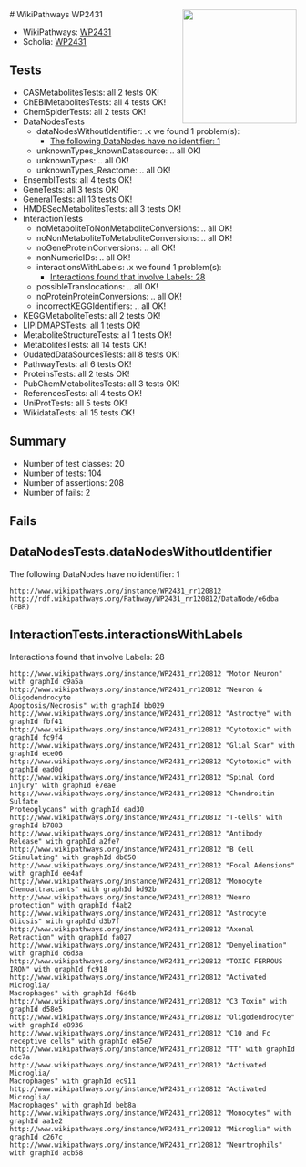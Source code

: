 <img style="float: right; width: 200px" src="https://upload.wikimedia.org/wikipedia/commons/thumb/8/83/Wplogo_with_text_500.png/640px-Wplogo_with_text_500.png" />
# WikiPathways WP2431

* WikiPathways: [WP2431](https://new.wikipathways.org/pathways/WP2431)
* Scholia: [WP2431](https://scholia.toolforge.org/wikipathways/WP2431)
## Tests
* CASMetabolitesTests: all 2 tests OK!
* ChEBIMetabolitesTests: all 4 tests OK!
* ChemSpiderTests: all 2 tests OK!
* DataNodesTests
    * dataNodesWithoutIdentifier: .x we found 1 problem(s):
        * [The following DataNodes have no identifier: 1](#d2d32fa0)
    * unknownTypes_knownDatasource: .. all OK!
    * unknownTypes: .. all OK!
    * unknownTypes_Reactome: .. all OK!
* EnsemblTests: all 4 tests OK!
* GeneTests: all 3 tests OK!
* GeneralTests: all 13 tests OK!
* HMDBSecMetabolitesTests: all 3 tests OK!
* InteractionTests
    * noMetaboliteToNonMetaboliteConversions: .. all OK!
    * noNonMetaboliteToMetaboliteConversions: .. all OK!
    * noGeneProteinConversions: .. all OK!
    * nonNumericIDs: .. all OK!
    * interactionsWithLabels: .x we found 1 problem(s):
        * [Interactions found that involve Labels: 28](#fe97a8df)
    * possibleTranslocations: .. all OK!
    * noProteinProteinConversions: .. all OK!
    * incorrectKEGGIdentifiers: .. all OK!
* KEGGMetaboliteTests: all 2 tests OK!
* LIPIDMAPSTests: all 1 tests OK!
* MetaboliteStructureTests: all 1 tests OK!
* MetabolitesTests: all 14 tests OK!
* OudatedDataSourcesTests: all 8 tests OK!
* PathwayTests: all 6 tests OK!
* ProteinsTests: all 2 tests OK!
* PubChemMetabolitesTests: all 3 tests OK!
* ReferencesTests: all 4 tests OK!
* UniProtTests: all 5 tests OK!
* WikidataTests: all 15 tests OK!


## Summary

* Number of test classes: 20
* Number of tests: 104
* Number of assertions: 208
* Number of fails: 2

## Fails

<a name="d2d32fa0" />

## DataNodesTests.dataNodesWithoutIdentifier

The following DataNodes have no identifier: 1
```
http://www.wikipathways.org/instance/WP2431_rr120812 http://rdf.wikipathways.org/Pathway/WP2431_rr120812/DataNode/e6dba (FBR)
```

<a name="fe97a8df" />

## InteractionTests.interactionsWithLabels

Interactions found that involve Labels: 28
```
http://www.wikipathways.org/instance/WP2431_rr120812 "Motor Neuron" with graphId c9a5a
http://www.wikipathways.org/instance/WP2431_rr120812 "Neuron & 
Oligodendrocyte
Apoptosis/Necrosis" with graphId bb029
http://www.wikipathways.org/instance/WP2431_rr120812 "Astroctye" with graphId fbf41
http://www.wikipathways.org/instance/WP2431_rr120812 "Cytotoxic" with graphId fc9f4
http://www.wikipathways.org/instance/WP2431_rr120812 "Glial Scar" with graphId ece06
http://www.wikipathways.org/instance/WP2431_rr120812 "Cytotoxic" with graphId ead0d
http://www.wikipathways.org/instance/WP2431_rr120812 "Spinal Cord 
Injury" with graphId e7eae
http://www.wikipathways.org/instance/WP2431_rr120812 "Chondroitin Sulfate 
Proteoglycans" with graphId ead30
http://www.wikipathways.org/instance/WP2431_rr120812 "T-Cells" with graphId b7883
http://www.wikipathways.org/instance/WP2431_rr120812 "Antibody Release" with graphId a2fe7
http://www.wikipathways.org/instance/WP2431_rr120812 "B Cell Stimulating" with graphId db650
http://www.wikipathways.org/instance/WP2431_rr120812 "Focal Adensions" with graphId ee4af
http://www.wikipathways.org/instance/WP2431_rr120812 "Monocyte Chemoattractants" with graphId bd92b
http://www.wikipathways.org/instance/WP2431_rr120812 "Neuro protection" with graphId f4ab2
http://www.wikipathways.org/instance/WP2431_rr120812 "Astrocyte Gliosis" with graphId d3b7f
http://www.wikipathways.org/instance/WP2431_rr120812 "Axonal Retraction" with graphId fa027
http://www.wikipathways.org/instance/WP2431_rr120812 "Demyelination" with graphId c6d3a
http://www.wikipathways.org/instance/WP2431_rr120812 "TOXIC FERROUS
IRON" with graphId fc918
http://www.wikipathways.org/instance/WP2431_rr120812 "Activated Microglia/
Macrophages" with graphId f6d4b
http://www.wikipathways.org/instance/WP2431_rr120812 "C3 Toxin" with graphId d58e5
http://www.wikipathways.org/instance/WP2431_rr120812 "Oligodendrocyte" with graphId e8936
http://www.wikipathways.org/instance/WP2431_rr120812 "C1Q and Fc receptive cells" with graphId e85e7
http://www.wikipathways.org/instance/WP2431_rr120812 "TT" with graphId cdc7a
http://www.wikipathways.org/instance/WP2431_rr120812 "Activated Microglia/
Macrophages" with graphId ec911
http://www.wikipathways.org/instance/WP2431_rr120812 "Activated Microglia/
Macrophages" with graphId beb8a
http://www.wikipathways.org/instance/WP2431_rr120812 "Monocytes" with graphId aa1e2
http://www.wikipathways.org/instance/WP2431_rr120812 "Microglia" with graphId c267c
http://www.wikipathways.org/instance/WP2431_rr120812 "Neurtrophils" with graphId acb58
```

